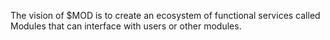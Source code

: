 The vision of $MOD is to create an ecosystem of functional services called Modules that can interface with users or other modules.